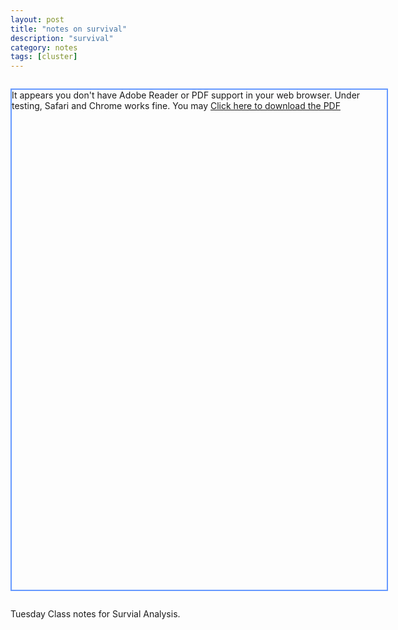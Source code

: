 ```yaml
---
layout: post
title: "notes on survival"
description: "survival"
category: notes
tags: [cluster]
---
```

<link href="/css/examples.css" rel="stylesheet" type="text/css" />

<style type="text/css">
<!--

#pdf {
	width: 600px;
	height: 800px;
	margin: 2em auto;
	border: 2px solid #6699FF;
}

#pdf p {
   padding: 1em;
}

#pdf object {
   display: block;
   border: solid 1px #666;
}

-->
</style>

<script type="text/javascript" src="/media/js/pdfobject.js"></script>

<script type='text/javascript'>

 window.onload = function (){


	var success = new PDFObject({ url: "/documents/Lecture 4 notes.pdf" }).embed("pdf");
	
};


</script>

<div id="pdf">It appears you don't have Adobe Reader or PDF support in your web browser. Under testing, Safari and Chrome works fine. You may <a href="documents/Lecture 4 notes.pdf.pdf">Click here to download the PDF</a></div>

Tuesday Class notes for Survial Analysis.

